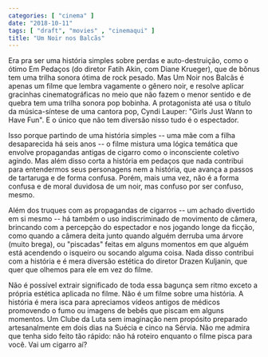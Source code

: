 ```yaml
---
categories: [ "cinema" ]
date: "2018-10-11"
tags: [ "draft", "movies" , "cinemaqui" ]
title: "Um Noir nos Balcãs"
---
```

Era pra ser uma história simples sobre perdas e auto-destruição, como o ótimo Em Pedaços (do diretor Fatih Akin, com Diane Krueger), que de bônus tem uma trilha sonora ótima de rock pesado. Mas Um Noir nos Balcãs é apenas um filme que lembra vagamente o gênero noir, e resolve aplicar gracinhas cinematográficas no meio que não fazem o menor sentido e de quebra tem uma trilha sonora pop bobinha. A protagonista até usa o título da música-síntese de uma cantora pop, Cyndi Lauper: "Girls Just Wann to Have Fun". E o único que não tem diversão nisso tudo é o espectador.

Isso porque partindo de uma história simples -- uma mãe com a filha desaparecida há seis anos -- o filme mistura uma lógica temática que envolve propagandas antigas de cigarro como o inconsciente coletivo agindo. Mas além disso corta a história em pedaços que nada contribui para entendermos seus personagens nem a história, que avança a passos de tartaruga e de forma confusa. Porém, mais uma vez, não é a forma confusa e de moral duvidosa de um noir, mas confuso por ser confuso, mesmo.

Além dos truques com as propagandas de cigarros -- um achado divertido em si mesmo --  há também o uso indiscriminado de movimento de câmera, brincando com a percepção do espectador e nos jogando longe da ficção, como quando a câmera deita junto quando alguém derruba uma árvore (muito brega), ou "piscadas" feitas em alguns momentos em que alguém está acendendo o isqueiro ou socando alguma coisa. Nada disso contribui com a história e é mera diversão estética do diretor Drazen Kuljanin, que quer que olhemos para ele em vez do filme.

Não é possível extrair significado de toda essa bagunça sem ritmo exceto a própria estética aplicada no filme. Não é um filme sobre uma história. A história é mera isca para apreciamos vídeos antigos de médicos promovendo o fumo ou imagens de bebês que piscam em alguns momentos. Um Clube da Luta sem imaginação nem propósito preparado artesanalmente em dois dias na Suécia e cinco na Sérvia. Não me admira que tenha sido feito tão rápido: não há roteiro enquanto o filme pisca para você. Vai um cigarro aí?
